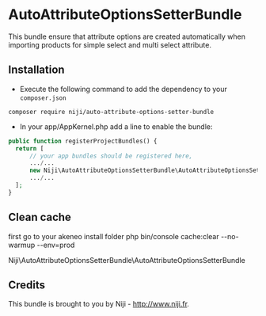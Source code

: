 # AutoAttributeOptionsSetterBundle

This bundle ensure that attribute options are created automatically when importing products for simple select and multi select attribute.

## Installation

- Execute the following command to add the dependency to your `composer.json`

`composer require niji/auto-attribute-options-setter-bundle`

- In your app/AppKernel.php add a line to enable the bundle:
   
```php
public function registerProjectBundles() {
  return [
      // your app bundles should be registered here,
      .../...
      new Niji\AutoAttributeOptionsSetterBundle\AutoAttributeOptionsSetterBundle(),
      .../...
  ];
}
```

## Clean cache 
first go to your akeneo install folder
php bin/console cache:clear --no-warmup --env=prod

Niji\AutoAttributeOptionsSetterBundle\AutoAttributeOptionsSetterBundle

## Credits

This bundle is brought to you by Niji - http://www.niji.fr.
